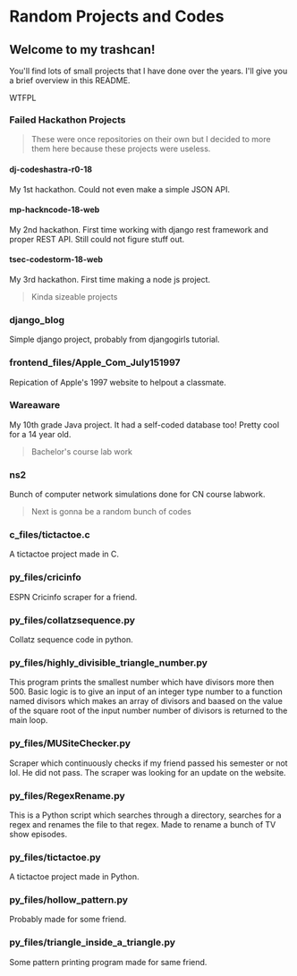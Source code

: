 # Random Projects and Codes
## Welcome to my trashcan!

You'll find lots of small projects that I have done over the years. I'll give you a brief overview in this README.

<a href="http://www.wtfpl.net/"><img
  src="http://www.wtfpl.net/wp-content/uploads/2012/12/wtfpl-badge-4.png"
  width="80" height="15" alt="WTFPL" /></a>

### Failed Hackathon Projects

> These were once repositories on their own but I decided to more them here because these projects were useless.

#### dj-codeshastra-r0-18

My 1st hackathon. Could not even make a simple JSON API.

#### mp-hackncode-18-web

My 2nd hackathon. First time working with django rest framework and proper REST API. Still could not figure stuff out.

#### tsec-codestorm-18-web

My 3rd hackathon. First time making a node js project. 

> Kinda sizeable projects

### django_blog

Simple django project, probably from djangogirls tutorial.

### frontend_files/Apple_Com_July151997

Repication of Apple's 1997 website to helpout a classmate.

### Wareaware

My 10th grade Java project. It had a self-coded database too! Pretty cool for a 14 year old.

> Bachelor's course lab work

### ns2

Bunch of computer network simulations done for CN course labwork.

> Next is gonna be a random bunch of codes

### c_files/tictactoe.c

A tictactoe project made in C.

### py_files/cricinfo

ESPN Cricinfo scraper for a friend.

### py_files/collatzsequence.py

Collatz sequence code in python.

### py_files/highly_divisible_triangle_number.py

This program prints the smallest number which have divisors more then 500. Basic logic is to give an input of an integer type number to a function named divisors which makes an array of divisors and baased on the value of the square root of the input number number of divisors is returned to the main loop.

### py_files/MUSiteChecker.py

Scraper which continuously checks if my friend passed his semester or not lol. He did not pass. The scraper was looking for an update on the website.

### py_files/RegexRename.py

This is a Python script which searches through a directory, searches for a regex and renames the file to that regex. Made to rename a bunch of TV show episodes.

### py_files/tictactoe.py

A tictactoe project made in Python.

### py_files/hollow_pattern.py

Probably made for some friend.

### py_files/triangle_inside_a_triangle.py

Some pattern printing program made for same friend.
